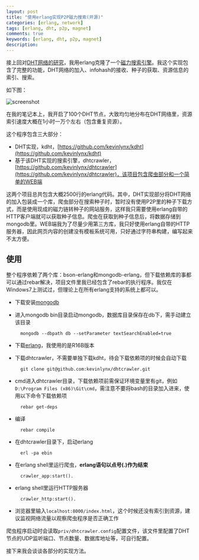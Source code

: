 ```yaml
---
layout: post
title: "使用erlang实现P2P磁力搜索(开源)"
categories: [erlang, network]
tags: [erlang, dht, p2p, magnet]
comments: true
keywords: [erlang, dht, p2p, magnet]
description: 
---
```


接上回对[DHT网络的研究](http://codemacro.com/2013/05/19/crawl-dht/)，我用erlang克隆了一个[磁力搜索引擎](http://bt.shousibaocai.com/)。我这个实现包含了完整的功能，DHT网络的加入、infohash的接收、种子的获取、资源信息的索引、搜索。

如下图：

![screenshot](https://raw.github.com/kevinlynx/dhtcrawler/master/screenshot.png)
<!-- more -->
在我的笔记本上，我开启了100个DHT节点，大致均匀地分布在DHT网络里，资源索引速度大概在1小时一万个左右（包含重复资源）。

这个程序包含三大部分：

* DHT实现，kdht，[https://github.com/kevinlynx/kdht](https://github.com/kevinlynx/kdht)
* 基于该DHT实现的搜索引擎，dhtcrawler，[https://github.com/kevinlynx/dhtcrawler](https://github.com/kevinlynx/dhtcrawler)，该项目包含爬虫部分和一个简单的WEB端

这两个项目总共包含大概2500行的erlang代码。其中，DHT实现部分将DHT网络的加入包装成一个库，爬虫部分在搜索种子时，暂时没有使用P2P里的种子下载方式，而是使用现成的磁力链转种子的网站服务，这样我只需要使用erlang自带的HTTP客户端就可以获取种子信息。爬虫在获取到种子信息后，将数据存储到mongodb里。WEB端我为了尽量少用第三方库，我只好使用erlang自带的HTTP服务器，因此网页内容的创建没有模板系统可用，只好通过字符串构建，编写起来不太方便。

## 使用

整个程序依赖了两个库：bson-erlang和mongodb-erlang，但下载依赖库的事都可以通过rebar解决，项目文件里我已经包含了rebar的执行程序。我仅在Windows7上测试过，但理论上在所有erlang支持的系统上都可以。

* 下载安装[mongodb](http://www.mongodb.org/downloads)
* 进入mongodb bin目录启动mongodb，数据库目录保存在db下，需手动建立该目录

        mongodb --dbpath db --setParameter textSearchEnabled=true

* 下载[erlang](http://www.erlang.org/download.html)，我使用的是R16B版本
* 下载dhtcrawler，不需要单独下载kdht，待会下载依赖项的时候会自动下载

        git clone git@github.com:kevinlynx/dhtcrawler.git

* cmd进入dhtcrawler目录，下载依赖项前需保证环境变量里有git，例如`D:\Program Files (x86)\Git\cmd`，需注意不要将bash的目录加入进来，使用以下命令下载依赖项

        rebar get-deps

* 编译

        rebar compile

* 在dhtcrawler目录下，启动erlang

        erl -pa ebin

* 在erlang shell里运行爬虫，**erlang语句以点号(.)作为结束**

        crawler_app:start().

* erlang shell里运行HTTP服务器

        crawler_http:start().

* 浏览器里输入`localhost:8000/index.html`，这个时候还没有索引到资源，建议监视网络流量以观察爬虫程序是否正确工作

爬虫程序启动时会读取`priv/dhtcrawler.config`配置文件，该文件里配置了DHT节点的UDP监听端口、节点数量、数据库地址等，可自行配置。

接下来我会谈谈各部分的实现方法。


